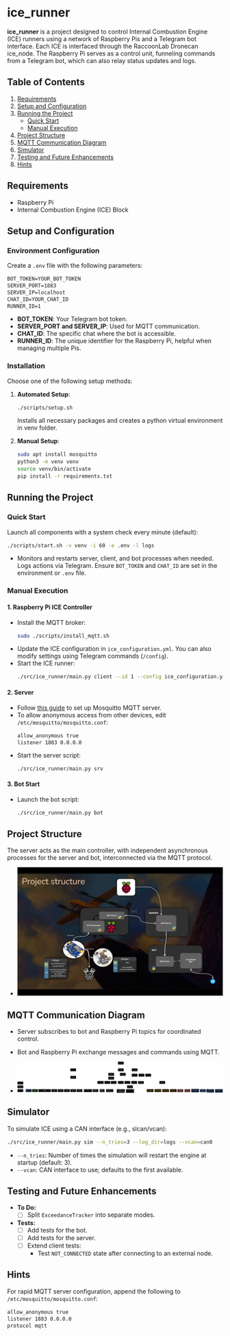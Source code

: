 # ice_runner

**ice_runner** is a project designed to control Internal Combustion Engine (ICE) runners using a network of Raspberry Pis and a Telegram bot interface. Each ICE is interfaced through the RaccoonLab Dronecan ice_node. The Raspberry Pi serves as a control unit, funneling commands from a Telegram bot, which can also relay status updates and logs.

## Table of Contents
1. [Requirements](#requirements)
2. [Setup and Configuration](#setup-and-configuration)
3. [Running the Project](#running-the-project)
   - [Quick Start](#quick-start)
   - [Manual Execution](#manual-execution)
4. [Project Structure](#project-structure)
5. [MQTT Communication Diagram](#mqtt-communication-diagram)
6. [Simulator](#simulator)
7. [Testing and Future Enhancements](#testing-and-future-enhancements)
8. [Hints](#hints)

## Requirements
- Raspberry Pi
- Internal Combustion Engine (ICE) Block

## Setup and Configuration

### Environment Configuration
Create a `.env` file with the following parameters:
```
BOT_TOKEN=YOUR_BOT_TOKEN
SERVER_PORT=1883
SERVER_IP=localhost
CHAT_ID=YOUR_CHAT_ID
RUNNER_ID=1
```
- **BOT_TOKEN**: Your Telegram bot token.
- **SERVER_PORT and SERVER_IP**: Used for MQTT communication.
- **CHAT_ID**: The specific chat where the bot is accessible.
- **RUNNER_ID**: The unique identifier for the Raspberry Pi, helpful when managing multiple Pis.

### Installation
Choose one of the following setup methods:

1. **Automated Setup**: 
   ```bash
   ./scripts/setup.sh
   ```
   Installs all necessary packages and creates a python virtual environment in venv folder.

2. **Manual Setup**: 
   ```bash
   sudo apt install mosquitto
   python3 -m venv venv
   source venv/bin/activate
   pip install -r requirements.txt
   ```

## Running the Project

### Quick Start
Launch all components with a system check every minute (default):
```bash
./scripts/start.sh -v venv -i 60 -e .env -l logs
```
- Monitors and restarts server, client, and bot processes when needed. Logs actions via Telegram. Ensure `BOT_TOKEN` and `CHAT_ID` are set in the environment or `.env` file.

### Manual Execution

#### 1. Raspberry Pi ICE Controller
- Install the MQTT broker:
  ```bash
  sudo ./scripts/install_mqtt.sh
  ```
- Update the ICE configuration in `ice_configuration.yml`. You can also modify settings using Telegram commands (`/config`).
- Start the ICE runner:
  ```bash
  ./src/ice_runner/main.py client --id 1 --config ice_configuration.yml
  ```

#### 2. Server
- Follow [this guide](https://www.atlantic.net/dedicated-server-hosting/how-to-install-mosquitto-mqtt-server-on-ubuntu-22-04/) to set up Mosquitto MQTT server.
- To allow anonymous access from other devices, edit `/etc/mosquitto/mosquitto.conf`:
  ```
  allow_anonymous true
  listener 1883 0.0.0.0
  ```
- Start the server script:
  ```bash
  ./src/ice_runner/main.py srv
  ```

#### 3. Bot Start
- Launch the bot script:
  ```bash
  ./src/ice_runner/main.py bot
  ```

## Project Structure
The server acts as the main controller, with independent asynchronous processes for the server and bot, interconnected via the MQTT protocol.

- ![Project Structure](assets/auto_ice_structure.png)

## MQTT Communication Diagram
- Server subscribes to bot and Raspberry Pi topics for coordinated control.
- Bot and Raspberry Pi exchange messages and commands using MQTT.

- ![MQTT Communication Diagram](assets/mqtt_diagram.svg)

## Simulator
To simulate ICE using a CAN interface (e.g., slcan/vcan):
```bash
./src/ice_runner/main.py sim --n_tries=3 --log_dir=logs --vcan=can0
```
- `--n_tries`: Number of times the simulation will restart the engine at startup (default: 3).
- `--vcan`: CAN interface to use; defaults to the first available.

## Testing and Future Enhancements
- **To Do:**
  - [ ] Split `ExceedanceTracker` into separate modes.

- **Tests:**
  - [ ] Add tests for the bot.
  - [ ] Add tests for the server.
  - [ ] Extend client tests:
    - Test `NOT_CONNECTED` state after connecting to an external node.

## Hints
For rapid MQTT server configuration, append the following to `/etc/mosquitto/mosquitto.conf`:
```
allow_anonymous true
listener 1883 0.0.0.0
protocol mqtt
```
